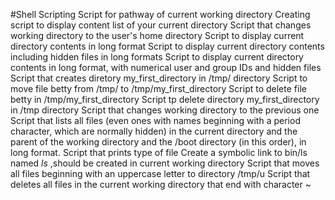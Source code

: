 #Shell Scripting
Script for pathway of current working directory
Creating script to display content list of your current directory
Script that changes working directory to the user's home directory
Script to display current directory contents in long format
Script to display current directory contents including hidden files in long formats
Script to display current directory contents in long format, with numerical user and group IDs and hidden files
Script that creates diretory my_first_directory in /tmp/ directory
Script to move file betty from /tmp/ to /tmp/my_first_directory
Script to delete file betty in /tmp/my_first_directory
Script tp delete directory my_first_directory in /tmp directory
Script that changes working directory to the previous one
Script that lists all files (even ones with names beginning with a period character, which are normally hidden) in the current directory and the parent of the working directory and the /boot directory (in this order), in long format.
Script that prints type of file
Create a symbolic link to bin/ls named _ls_ ,should be created in current working directory
Script that moves all files beginning with an uppercase letter to directory /tmp/u
Script that deletes all files in the current working directory that end with character ~
